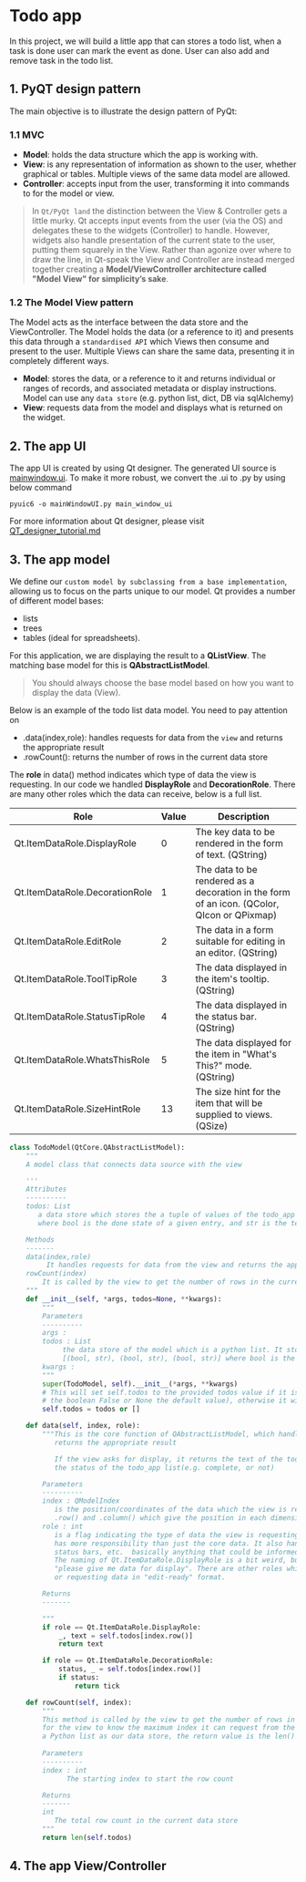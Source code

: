 # Todo app

In this project, we will build a little app that can stores a todo list, when a task is done
user can mark the event as done. User can also add and remove task in the todo list.


## 1. PyQT design pattern

The main objective is to illustrate the design pattern of PyQt:

### 1.1 MVC
- **Model**: holds the data structure which the app is working with.
- **View**: is any representation of information as shown to the user, whether graphical or tables. 
            Multiple views of the same data model are allowed.
- **Controller**: accepts input from the user, transforming it into commands to for the model or view.

> In `Qt/PyQt land` the distinction between the View & Controller gets a little murky. Qt accepts input events from 
the user (via the OS) and delegates these to the widgets (Controller) to handle. However, widgets also handle 
presentation of the current state to the user, putting them squarely in the View. Rather than agonize over where to 
draw the line, in Qt-speak the View and Controller are instead merged together creating a **Model/ViewController 
architecture  called "Model View" for simplicity’s sake**.


### 1.2 The Model View pattern

The Model acts as the interface between the data store and the ViewController. The Model holds the data 
(or a reference to it) and presents this data through a `standardised API` which Views then consume and present 
to the user. Multiple Views can share the same data, presenting it in completely different ways.


- **Model**: stores the data, or a reference to it and returns individual or ranges of records, and associated 
             metadata or display instructions. Model can use any `data store` (e.g. python list, dict, DB via sqlAlchemy)
- **View**: requests data from the model and displays what is returned on the widget.

## 2. The app UI

The app UI is created by using Qt designer. The generated UI source is [mainwindow.ui](mainwindow.ui). To make it more
robust, we convert the .ui to .py by using below command

```shell
pyuic6 -o mainWindowUI.py main_window_ui
```

For more information about Qt designer, please visit [QT_designer_tutorial.md](../../../../QT_designer_tutorial.md)

## 3. The app model

We define our `custom model by subclassing from a base implementation`, allowing us to focus on the parts unique to 
our model. Qt provides a number of different model bases:
- lists
- trees
- tables (ideal for spreadsheets).

For this application, we are displaying the result to a **QListView**. The matching base model for this is 
**QAbstractListModel**. 

> You should always choose the base model based on how you want to display the data (View).

Below is an example of the todo list data model. You need to pay attention on 
- .data(index,role): handles requests for data from the `view` and returns the appropriate result
- .rowCount(): returns the number of rows in the current data store

The **role** in data() method indicates which type of data the view is requesting. In our code we handled **DisplayRole**
and **DecorationRole**. There are many other roles which the data can receive, below is a full list.

| Role                           | 	Value | 	Description                                                                               |
|--------------------------------|--------|--------------------------------------------------------------------------------------------|
| Qt.ItemDataRole.DisplayRole    | 	0	    | The key data to be rendered in the form of text. (QString)                                 |
| Qt.ItemDataRole.DecorationRole | 	1	    | The data to be rendered as a decoration in the form of an icon. (QColor, QIcon or QPixmap) |
| Qt.ItemDataRole.EditRole       | 	2	    | The data in a form suitable for editing in an editor. (QString)                            |
| Qt.ItemDataRole.ToolTipRole    | 	3	    | The data displayed in the item's tooltip. (QString)                                        |
| Qt.ItemDataRole.StatusTipRole  | 	4	    | The data displayed in the status bar. (QString)                                            |
| Qt.ItemDataRole.WhatsThisRole  | 	5	    | The data displayed for the item in "What's This?" mode. (QString)                          |
| Qt.ItemDataRole.SizeHintRole   | 	13	   | The size hint for the item that will be supplied to views. (QSize)                         |



```python
class TodoModel(QtCore.QAbstractListModel):
    """
    A model class that connects data source with the view

    '''
    Attributes
    ----------
    todos: List
       a data store which stores the a tuple of values of the todo_app list in the format [(bool, str), (bool, str), (bool, str)]
       where bool is the done state of a given entry, and str is the text of the todo_app.

    Methods
    -------
    data(index,role)
         It handles requests for data from the view and returns the appropriate result.
    rowCount(index)
        It is called by the view to get the number of rows in the current data
    """
    def __init__(self, *args, todos=None, **kwargs):
        """
        Parameters
        ----------
        args :
        todos : List
             the data store of the model which is a python list. It stores a tuple of values in the format 
             [(bool, str), (bool, str), (bool, str)] where bool is the done state of the task
        kwargs :
        """
        super(TodoModel, self).__init__(*args, **kwargs)
        # This will set self.todos to the provided todos value if it is truthy (i.e. anything other than an empty list, 
        # the boolean False or None the default value), otherwise it will be set to the empty list [].
        self.todos = todos or []

    def data(self, index, role):
        """This is the core function of QAbstractListModel, which handles requests for data from the view and
           returns the appropriate result

           If the view asks for display, it returns the text of the todo_app list. If it asks for decoration, it returns
           the status of the todo_app list(e.g. complete, or not)

        Parameters
        ----------
        index : QModelIndex
           is the position/coordinates of the data which the view is requesting, accessible by two methods
           .row() and .column() which give the position in each dimension.
        role : int
           is a flag indicating the type of data the view is requesting. This is because the .data() method actually
           has more responsibility than just the core data. It also handles requests for style information, tooltips,
           status bars, etc.  basically anything that could be informed by the data itself.
           The naming of Qt.ItemDataRole.DisplayRole is a bit weird, but this indicates that the view is asking us
           "please give me data for display". There are other roles which the data can receive for styling requests
           or requesting data in "edit-ready" format.

        Returns
        -------

        """
        if role == Qt.ItemDataRole.DisplayRole:
            _, text = self.todos[index.row()]
            return text

        if role == Qt.ItemDataRole.DecorationRole:
            status, _ = self.todos[index.row()]
            if status:
                return tick

    def rowCount(self, index):
        """
        This method is called by the view to get the number of rows in the current data. This is required 
        for the view to know the maximum index it can request from the data store (row count-1). Since we're using 
        a Python list as our data store, the return value is the len() of the list.
        
        Parameters
        ----------
        index : int
              The starting index to start the row count

        Returns
        -------
        int
           The total row count in the current data store
        """
        return len(self.todos)
```
## 4. The app View/Controller








